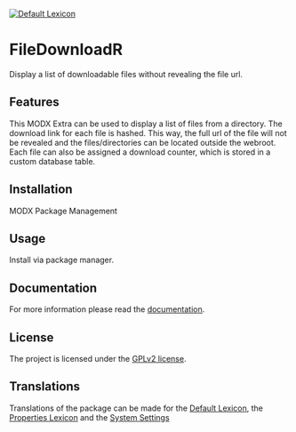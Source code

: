 [![Default Lexicon](https://hosted.weblate.org/widget/modx-extras/filedownloadr/standard/svg-badge.svg)](https://hosted.weblate.org/projects/modx-extras/filedownloadr/standard/)

# FileDownloadR

Display a list of downloadable files without revealing the file url.

## Features

This MODX Extra can be used to display a list of files from a directory. The
download link for each file is hashed. This way, the full url of the file will
not be revealed and the files/directories can be located outside the webroot.
Each file can also be assigned a download counter, which is stored in a custom
database table.


## Installation

MODX Package Management

## Usage

Install via package manager.

## Documentation

For more information please read the [documentation](https://jako.github.io/FileDownloadR/).

## License

The project is licensed under the [GPLv2 license](https://github.com/Jako/FileDownloadR/blob/master/core/components/filedownloadr/docs/license.md).

## Translations

Translations of the package can be made for the [Default Lexicon](https://hosted.weblate.org/projects/modx-extras/filedownloadr/standard/), the [Properties Lexicon](https://hosted.weblate.org/projects/modx-extras/filedownloadr/properties/) and the [System Settings](https://hosted.weblate.org/projects/modx-extras/filedownloadr/system-settings/)
